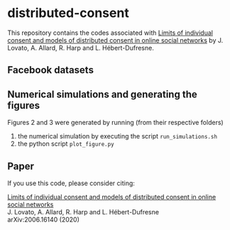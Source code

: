 # distributed-consent

This repository contains the codes associated with [Limits of individual consent and models of distributed consent in online social networks] by J. Lovato, A. Allard, R. Harp and L. Hébert-Dufresne.


## Facebook datasets


## Numerical simulations and generating the figures

Figures 2 and 3 were generated by running (from their respective folders)

1. the numerical simulation by executing the script `run_simulations.sh`
2. the python script `plot_figure.py`


## Paper

If you use this code, please consider citing:

[Limits of individual consent and models of distributed consent in online social networks]<br/>
J. Lovato, A. Allard, R. Harp and L. Hébert-Dufresne<br/>
arXiv:2006.16140 (2020)<br/>


[Limits of individual consent and models of distributed consent in online social networks]: https://arxiv.org/abs/2006.16140
